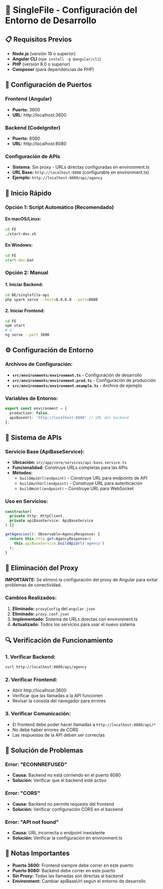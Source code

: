 # 🚀 SingleFile - Configuración del Entorno de Desarrollo

## 📋 Requisitos Previos

- **Node.js** (versión 18 o superior)
- **Angular CLI** (`npm install -g @angular/cli`)
- **PHP** (versión 8.0 o superior)
- **Composer** (para dependencias de PHP)

## 🔧 Configuración de Puertos

### Frontend (Angular)
- **Puerto:** 3600
- **URL:** http://localhost:3600

### Backend (CodeIgniter)
- **Puerto:** 8080
- **URL:** http://localhost:8080

### Configuración de APIs
- **Sistema:** Sin proxy - URLs directas configuradas en environment.ts
- **URL Base:** `http://localhost:8080` (configurable en environment.ts)
- **Ejemplo:** `http://localhost:8080/api/agency`

## 🚀 Inicio Rápido

### Opción 1: Script Automático (Recomendado)

#### En macOS/Linux:
```bash
cd FE
./start-dev.sh
```

#### En Windows:
```cmd
cd FE
start-dev.bat
```

### Opción 2: Manual

#### 1. Iniciar Backend:
```bash
cd BE/singlefile-api
php spark serve --host=0.0.0.0 --port=8080
```

#### 2. Iniciar Frontend:
```bash
cd FE
npm start
# o
ng serve --port 3600
```

## ⚙️ Configuración de Entorno

### Archivos de Configuración:
- **`src/environments/environment.ts`** - Configuración de desarrollo
- **`src/environments/environment.prod.ts`** - Configuración de producción
- **`src/environments/environment.example.ts`** - Archivo de ejemplo

### Variables de Entorno:
```typescript
export const environment = {
  production: false,
  apiBaseUrl: 'http://localhost:8080' // URL del backend
};
```

## 🔄 Sistema de APIs

### Servicio Base (ApiBaseService):
- **Ubicación:** `src/app/core/services/api-base.service.ts`
- **Funcionalidad:** Construye URLs completas para las APIs
- **Métodos:**
  - `buildApiUrl(endpoint)` - Construye URL para endpoints de API
  - `buildAuthUrl(endpoint)` - Construye URL para autenticación
  - `buildWsUrl(endpoint)` - Construye URL para WebSocket

### Uso en Servicios:
```typescript
constructor(
  private http: HttpClient,
  private apiBaseService: ApiBaseService
) {}

getAgencies(): Observable<AgencyResponse> {
  return this.http.get<AgencyResponse>(
    this.apiBaseService.buildApiUrl('agency')
  );
}
```

## 🚫 Eliminación del Proxy

**IMPORTANTE:** Se eliminó la configuración del proxy de Angular para evitar problemas de conectividad.

### Cambios Realizados:
1. **Eliminado:** `proxyConfig` del `angular.json`
2. **Eliminado:** `proxy.conf.json`
3. **Implementado:** Sistema de URLs directas con environment.ts
4. **Actualizado:** Todos los servicios para usar el nuevo sistema

## 🔍 Verificación de Funcionamiento

### 1. Verificar Backend:
```bash
curl http://localhost:8080/api/agency
```

### 2. Verificar Frontend:
- Abrir http://localhost:3600
- Verificar que las llamadas a la API funcionen
- Revisar la consola del navegador para errores

### 3. Verificar Comunicación:
- El frontend debe poder hacer llamadas a `http://localhost:8080/api/*`
- No debe haber errores de CORS
- Las respuestas de la API deben ser correctas

## 🐛 Solución de Problemas

### Error: "ECONNREFUSED"
- **Causa:** Backend no está corriendo en el puerto 8080
- **Solución:** Verificar que el backend esté activo

### Error: "CORS"
- **Causa:** Backend no permite requests del frontend
- **Solución:** Verificar configuración CORS en el backend

### Error: "API not found"
- **Causa:** URL incorrecta o endpoint inexistente
- **Solución:** Verificar la configuración en environment.ts

## 📝 Notas Importantes

- **Puerto 3600:** Frontend siempre debe correr en este puerto
- **Puerto 8080:** Backend debe correr en este puerto
- **Sin Proxy:** Todas las llamadas son directas al backend
- **Environment:** Cambiar apiBaseUrl según el entorno de desarrollo
